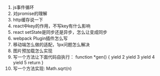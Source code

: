 1. js事件循环
2. 对promise的理解
3. http缓存说一下
4. react中key的作用，不写key有什么影响
5. react setState是同步还是异步，怎么让变成同步
6. webpack Plugin插件怎么写
7. 移动端怎么做的适配，1px问题怎么解决
8. 图片预加载怎么实现
9. 写一个方法让下面代码自执行：
function *gen() {
		yield 2
		yield 3
		yield 4
		yield 5
		return
	}
10. 写一个方法实现: Math.sqrt(n)



